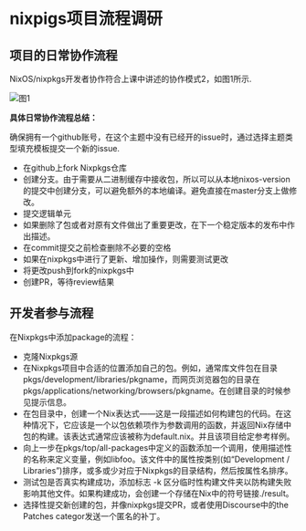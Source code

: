 # nixpigs项目流程调研

## 项目的日常协作流程

NixOS/nixpkgs开发者协作符合上课中讲述的协作模式2，如图1所示.

![图1](F:\opensource-homework\OSSDevGov2021\final_repo_report\group_12\流程调研图片\图片1.png)

**具体日常协作流程总结：**

确保拥有一个github账号，在这个主题中没有已经开的issue时，通过选择主题类型填充模板提交一个新的issue.

-  在github上fork Nixpkgs仓库
-  创建分支。由于需要从二进制缓存中接收包，所以可以从本地nixos-version的提交中创建分支，可以避免额外的本地编译。避免直接在master分支上做修改。
-  提交逻辑单元
-  如果删除了包或者对原有文件做出了重要更改，在下一个稳定版本的发布中作出描述。
-  在commit提交之前检查删除不必要的空格
-  如果在nixpkgs中进行了更新、增加操作，则需要测试更改
-  将更改push到fork的nixpkgs中
-  创建PR，等待review结果

## 开发者参与流程

在Nixpkgs中添加package的流程：

- 克隆Nixpkgs源
- 在Nixpkgs项目中合适的位置添加自己的包。例如，通常库文件包在目录pkgs/development/libraries/pkgname，而网页浏览器包的目录在pkgs/applications/networking/browsers/pkgname。在创建目录的时候参见提示信息。
- 在包目录中，创建一个Nix表达式——这是一段描述如何构建包的代码。在这种情况下，它应该是一个以包依赖项作为参数调用的函数，并返回Nix存储中包的构建。该表达式通常应该被称为default.nix。并且该项目给定参考样例。
- 向上一步在pkgs/top/all-packages中定义的函数添加一个调用，使用描述性的名称来定义变量，例如libfoo。该文件中的属性按类别(如“Development / Libraries”)排序，或多或少对应于Nixpkgs的目录结构，然后按属性名排序。
- 测试包是否真实构建成功，添加标志 -k 区分临时性构建文件夹以防构建失败影响其他文件。如果构建成功，会创建一个存储在Nix中的符号链接./result。
- 选择性提交新创建的包，并像nixpkgs提交PR，或者使用Discourse中的the Patches categor发送一个匿名的补丁。